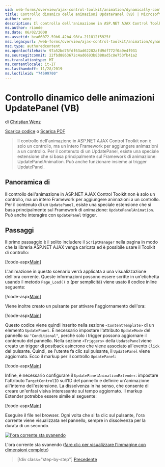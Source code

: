 ```yaml
---
uid: web-forms/overview/ajax-control-toolkit/animation/dynamically-controlling-updatepanel-animations-vb
title: Controllo dinamico delle animazioni UpdatePanel (VB) | Microsoft Docs
author: wenz
description: Il controllo dell'animazione in ASP.NET AJAX Control Toolkit non è solo un controllo, ma un intero Framework per aggiungere animazioni a un controllo. Per il contenuto di un...
ms.author: riande
ms.date: 06/02/2008
ms.assetid: bea66072-59b6-42b4-98fa-211812f5925f
msc.legacyurl: /web-forms/overview/ajax-control-toolkit/animation/dynamically-controlling-updatepanel-animations-vb
msc.type: authoredcontent
ms.openlocfilehash: 97a52bd75fdf63ad62282afd9df772f0a9e4f931
ms.sourcegitcommit: 22fbd8863672c4ad6693b8388ad5c8e753fb41a2
ms.translationtype: MT
ms.contentlocale: it-IT
ms.lasthandoff: 11/28/2019
ms.locfileid: "74599700"
---
```

# <a name="dynamically-controlling-updatepanel-animations-vb"></a>Controllo dinamico delle animazioni UpdatePanel (VB)

di [Christian Wenz](https://github.com/wenz)

[Scarica codice](https://download.microsoft.com/download/9/3/f/93f8daea-bebd-4821-833b-95205389c7d0/UpdatePanelAnimation2.vb.zip) o [Scarica PDF](https://download.microsoft.com/download/b/6/a/b6ae89ee-df69-4c87-9bfb-ad1eb2b23373/updatepanelanimation2VB.pdf)

> Il controllo dell'animazione in ASP.NET AJAX Control Toolkit non è solo un controllo, ma un intero Framework per aggiungere animazioni a un controllo. Per il contenuto di un UpdatePanel, esiste una speciale estensione che si basa principalmente sul Framework di animazione: UpdatePanelAnimation. Può anche funzionare insieme ai trigger UpdatePanel.

## <a name="overview"></a>Panoramica di

Il controllo dell'animazione in ASP.NET AJAX Control Toolkit non è solo un controllo, ma un intero Framework per aggiungere animazioni a un controllo. Per il contenuto di un `UpdatePanel`, esiste una speciale estensione che si basa principalmente sul Framework di animazione: `UpdatePanelAnimation`. Può anche interagire con `UpdatePanel` trigger.

## <a name="steps"></a>Passaggi

Il primo passaggio è il solito includere il `ScriptManager` nella pagina in modo che la libreria ASP.NET AJAX venga caricata ed è possibile usare il Toolkit di controllo:

[!code-aspx[Main](dynamically-controlling-updatepanel-animations-vb/samples/sample1.aspx)]

L'animazione in questo scenario verrà applicata a una visualizzazione dell'ora corrente. Queste informazioni possono essere scritte in un'etichetta usando il metodo `Page_Load()` o (per semplicità) viene usato il codice inline seguente:

[!code-aspx[Main](dynamically-controlling-updatepanel-animations-vb/samples/sample2.aspx)]

Viene inoltre creato un pulsante per attivare l'aggiornamento dell'ora:

[!code-aspx[Main](dynamically-controlling-updatepanel-animations-vb/samples/sample3.aspx)]

Questo codice viene quindi inserito nella sezione `<ContentTemplate>` di un elemento `UpdatePanel`. È necessario impostare l'attributo `UpdateMode` del pannello su `"Conditional"`, perché solo i trigger possono aggiornare il contenuto del pannello. Nella sezione `<Triggers>` della `UpdatePanel`viene creato un trigger di postback asincrono che viene associato all'evento `Click` del pulsante. Quindi, se l'utente fa clic sul pulsante, il `UpdatePanel` viene aggiornato. Ecco il markup per il controllo `UpdatePanel`:

[!code-aspx[Main](dynamically-controlling-updatepanel-animations-vb/samples/sample4.aspx)]

Infine, è necessario configurare il `UpdatePanelAnimationExtender`: impostare l'attributo `TargetControlID` sull'ID del pannello e definire un'animazione all'interno dell'estensione. La dissolvenza in ha senso, che consente di creare un'enfasi visiva interessante sul tempo aggiornato. Il markup Extender potrebbe essere simile al seguente:

[!code-aspx[Main](dynamically-controlling-updatepanel-animations-vb/samples/sample5.aspx)]

Eseguire il file nel browser. Ogni volta che si fa clic sul pulsante, l'ora corrente viene visualizzata nel pannello, sempre in dissolvenza per la durata di un secondo.

[![l'ora corrente sta svanendo](dynamically-controlling-updatepanel-animations-vb/_static/image2.png)](dynamically-controlling-updatepanel-animations-vb/_static/image1.png)

L'ora corrente sta svanendo ([fare clic per visualizzare l'immagine con dimensioni complete](dynamically-controlling-updatepanel-animations-vb/_static/image3.png))

> [!div class="step-by-step"]
> [Precedente](animating-an-updatepanel-control-vb.md)
